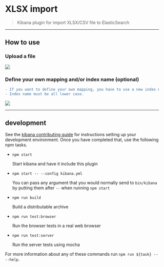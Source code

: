 # XLSX import

> Kibana plugin for import XLSX/CSV file to ElasticSearch

---
## How to use

### Upload a file
![](https://raw.githubusercontent.com/kyushy/kibana-xlsx-import/master/assets/s01.gif)

### Define your own mapping and/or index name (optional)
```diff
- If you want to define your own mapping, you have to use a new index name.
- Index name must be all lower case.
```
![](https://raw.githubusercontent.com/kyushy/kibana-xlsx-import/master/assets/s02.gif)

---
## development

See the [kibana contributing guide](https://github.com/elastic/kibana/blob/master/CONTRIBUTING.md) for instructions setting up your development environment. Once you have completed that, use the following npm tasks.

  - `npm start`

    Start kibana and have it include this plugin

  - `npm start -- --config kibana.yml`

    You can pass any argument that you would normally send to `bin/kibana` by putting them after `--` when running `npm start`

  - `npm run build`

    Build a distributable archive

  - `npm run test:browser`

    Run the browser tests in a real web browser

  - `npm run test:server`

    Run the server tests using mocha

For more information about any of these commands run `npm run ${task} -- --help`.
